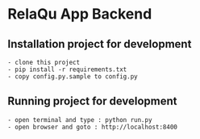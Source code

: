 # RelaQu App Backend

## Installation project for development
    - clone this project
    - pip install -r requirements.txt
    - copy config.py.sample to config.py

## Running project for development
    - open terminal and type : python run.py
    - open browser and goto : http://localhost:8400
